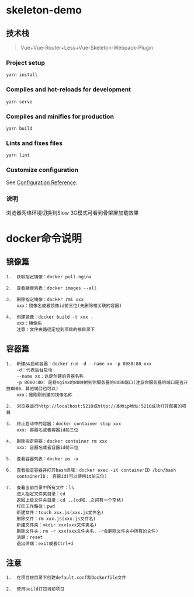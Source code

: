 # skeleton-demo

## 技术栈

> Vue+Vue-Router+Less+Vue-Skeleton-Webpack-Plugin 

### Project setup
```
yarn install
```

### Compiles and hot-reloads for development
```
yarn serve
```

### Compiles and minifies for production
```
yarn build
```

### Lints and fixes files
```
yarn lint
```

### Customize configuration
See [Configuration Reference](https://cli.vuejs.org/config/).


### 说明
浏览器网络环境切换到Slow 3G模式可看到骨架屏加载效果




# docker命令说明

## 镜像篇
```
1.  获取指定镜像：docker pull nginx

2.  查看镜像列表：docker images --all

3.  删除指定镜像：docker rmi xxx
    xxx：镜像名或者镜像id前三位(先删除相关联的容器)

4.  创建镜像：docker build -t xxx .
    xxx：镜像名
    注意：文件夹路径定位到项目的根目录下
```

## 容器篇
```
1.  新建&&启动容器：docker run -d --name xx -p 8080:80 xxx
    -d：代表后台启动
    --name xx：这是创建的容器名称
    -p 8080:80: 是将nginx的80映射到你服务器的8080端口(注意你服务器的端口是否开放8080，其他端口也可以)
    xxx：是刚刚创建的镜像名称

2.  浏览器运行http://localhost:5210或http://本地ip地址:5210成功打开部署的项目

3.  终止启动中的容器：docker container stop xxx
    xxx: 容器名或者容器id前三位

4.  删除指定容器：docker container rm xxx
    xxx: 容器名或者容器id前三位

5.  查看容器列表：docker ps -a

6.  查看指定容器并打开bash终端：docker exec -it containerID /bin/bash
    containerID： 容器id(可以使用id前三位)

7.  查看当前目录中所有文件：ls
    进入指定文件夹目录：cd
    返回上级文件夹目录：cd ..(cd和..之间有一个空格)
    打印工作路径：pwd
    新建文件：touch xxx.js(xxx.js文件名)
    删除文件：rm xxx.js(xxx.js文件名)
    新建文件夹：mkdir xxx(xxx文件夹名)
    删除文件夹：rm -r xxx(xxx文件夹名，-r会删除文件夹中所有的文件)
    清屏：reset
    退出终端：exit或者Ctrl+d
```

## 注意
```
1.  在项目根目录下创建default.conf和Dockerfile文件

2.  使用build打包当前项目
```
